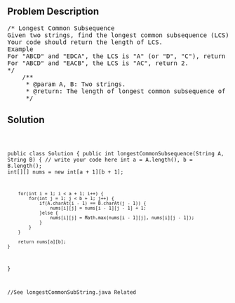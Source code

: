 <!--
<style>
  body { font-family: Arial, sans-serif; }
  .container { max-width: 100%; margin: auto; padding: 20px; }
  .comment-block { background-color: #f9f9f9; padding: 10px; border-left: 5px solid #ccc; max-width: 500px; margin: auto; word-wrap: break-word; white-space: pre-wrap; }
  .code-block { background-color: #f4f4f4; padding: 10px; border: 1px solid #ddd; }
</style>
-->

<div class='container'>
<h2>Problem Description</h2>
<div class='comment-block'>
<pre>
/* Longest Common Subsequence
Given two strings, find the longest common subsequence (LCS).
Your code should return the length of LCS.
Example
For "ABCD" and "EDCA", the LCS is "A" (or "D", "C"), return 1.
For "ABCD" and "EACB", the LCS is "AC", return 2.
*/
    /**
     * @param A, B: Two strings.
     * @return: The length of longest common subsequence of A and B.
     */
</pre>
</div>

<h2>Solution</h2>
<div class='code-block'>
<pre><code class='language-java'>

public class Solution {
    public int longestCommonSubsequence(String A, String B) {
        // write your code here
        int a = A.length(), b = B.length();
        int[][] nums = new int[a + 1][b + 1];
        
        for(int i = 1; i < a + 1; i++) {
            for(int j = 1; j < b + 1; j++) {
                if(A.charAt(i - 1) == B.charAt(j - 1)) {
                    nums[i][j] = nums[i - 1][j - 1] + 1;
                }else {
                    nums[i][j] = Math.max(nums[i - 1][j], nums[i][j - 1]);
                }
            }
        }
        
        return nums[a][b];
    }
}


//See longestCommonSubString.java Related</code></pre>
</div>
</div>
